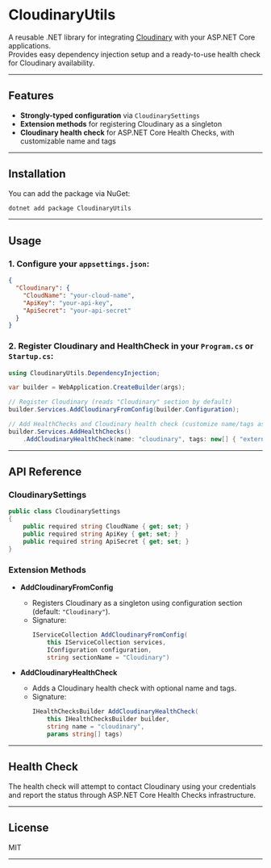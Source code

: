 # CloudinaryUtils

A reusable .NET library for integrating [Cloudinary](https://cloudinary.com/) with your ASP.NET Core applications.  
Provides easy dependency injection setup and a ready-to-use health check for Cloudinary availability.

---

## Features

- **Strongly-typed configuration** via `CloudinarySettings`
- **Extension methods** for registering Cloudinary as a singleton
- **Cloudinary health check** for ASP.NET Core Health Checks, with customizable name and tags

---

## Installation

You can add the package via NuGet:

```sh
dotnet add package CloudinaryUtils
```

---

## Usage

### 1. Configure your `appsettings.json`:

```json
{
  "Cloudinary": {
    "CloudName": "your-cloud-name",
    "ApiKey": "your-api-key",
    "ApiSecret": "your-api-secret"
  }
}
```

### 2. Register Cloudinary and HealthCheck in your `Program.cs` or `Startup.cs`:

```csharp
using CloudinaryUtils.DependencyInjection;

var builder = WebApplication.CreateBuilder(args);

// Register Cloudinary (reads "Cloudinary" section by default)
builder.Services.AddCloudinaryFromConfig(builder.Configuration);

// Add HealthChecks and Cloudinary health check (customize name/tags as needed)
builder.Services.AddHealthChecks()
    .AddCloudinaryHealthCheck(name: "cloudinary", tags: new[] { "external", "ready" });
```

---

## API Reference

### CloudinarySettings

```csharp
public class CloudinarySettings
{
    public required string CloudName { get; set; }
    public required string ApiKey { get; set; }
    public required string ApiSecret { get; set; }
}
```

### Extension Methods

- **AddCloudinaryFromConfig**
    - Registers Cloudinary as a singleton using configuration section (default: `"Cloudinary"`).
    - Signature:
      ```csharp
      IServiceCollection AddCloudinaryFromConfig(
          this IServiceCollection services,
          IConfiguration configuration,
          string sectionName = "Cloudinary")
      ```

- **AddCloudinaryHealthCheck**
    - Adds a Cloudinary health check with optional name and tags.
    - Signature:
      ```csharp
      IHealthChecksBuilder AddCloudinaryHealthCheck(
          this IHealthChecksBuilder builder,
          string name = "cloudinary",
          params string[] tags)
      ```

---

## Health Check

The health check will attempt to contact Cloudinary using your credentials and report the status through ASP.NET Core
Health Checks infrastructure.

---

## License

MIT

---